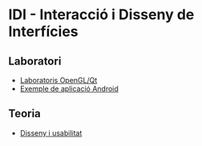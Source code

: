 # IDI - Interacció i Disseny de Interfícies
## Laboratori
- [Laboratoris OpenGL/Qt](https://github.com/AlbertSuarez/IDI-Labs)
- [Exemple de aplicació Android](https://github.com/AlbertSuarez/Remindit)

## Teoria
- [Disseny i usabilitat](https://github.com/RepoFIBtori/RepoFIBtori/blob/master/Obligatories/Q4/IDI/IDI%20-Design%20Principles.md)
